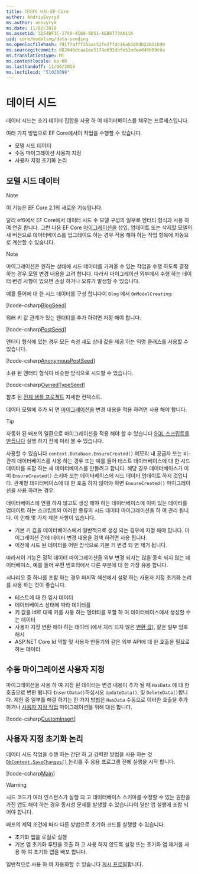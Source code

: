 ```yaml
---
title: 데이터 시드-EF Core
author: AndriySvyryd
ms.author: ansvyryd
ms.date: 11/02/2018
ms.assetid: 3154BF3C-1749-4C60-8D51-AE86773AA116
uid: core/modeling/data-seeding
ms.openlocfilehash: 791f7afff36aac52fe2ffdc16ab580db22011b99
ms.sourcegitcommit: 082946dcaa1ee5174e692dbfe53adeed40609c6a
ms.translationtype: MT
ms.contentlocale: ko-KR
ms.lasthandoff: 11/06/2018
ms.locfileid: "51028098"
---
```

# <a name="data-seeding"></a>데이터 시드

데이터 시드는 초기 데이터 집합을 사용 하 여 데이터베이스를 채우는 프로세스입니다.

여러 가지 방법으로 EF Core에서이 작업을 수행할 수 있습니다.
* 모델 시드 데이터
* 수동 마이그레이션 사용자 지정
* 사용자 지정 초기화 논리

## <a name="model-seed-data"></a>모델 시드 데이터

> [!NOTE]
> 이 기능은 EF Core 2.1의 새로운 기능입니다.

달리 ef6에서 EF Core에서 데이터 시드 수 모델 구성의 일부로 엔터티 형식과 사용 하 여 연결 합니다. 그런 다음 EF Core [마이그레이션을](xref:core/managing-schemas/migrations/index) 삽입, 업데이트 또는 삭제할 모델의 새 버전으로 데이터베이스를 업그레이드 하는 경우 적용 해야 하는 작업 항목에 자동으로 계산할 수 있습니다.

> [!NOTE]
> 마이그레이션은 원하는 상태에 시드 데이터를 가져올 수 있는 작업을 수행 하도록 결정 하는 경우 모델 변경 내용을 고려 합니다. 따라서 마이그레이션 외부에서 수행 하는 데이터 변경 사항이 있으면 손실 하거나 오류가 발생할 수 있습니다.

예를 들어에 대 한 시드 데이터를 구성 합니다이 `Blog` 에서 `OnModelCreating`:

[!code-csharp[BlogSeed](../../../samples/core/Modeling/DataSeeding/DataSeedingContext.cs?name=BlogSeed)]

외래 키 값 관계가 있는 엔터티를 추가 하려면 지정 해야 합니다.

[!code-csharp[PostSeed](../../../samples/core/Modeling/DataSeeding/DataSeedingContext.cs?name=PostSeed)]

엔터티 형식에 있는 경우 모든 속성 섀도 상태 값을 제공 하는 익명 클래스를 사용할 수 있습니다.

[!code-csharp[AnonymousPostSeed](../../../samples/core/Modeling/DataSeeding/DataSeedingContext.cs?name=AnonymousPostSeed)]

소유 된 엔터티 형식이 비슷한 방식으로 시드할 수 있습니다.

[!code-csharp[OwnedTypeSeed](../../../samples/core/Modeling/DataSeeding/DataSeedingContext.cs?name=OwnedTypeSeed)]

참조 된 [전체 샘플 프로젝트](https://github.com/aspnet/EntityFramework.Docs/tree/master/samples/core/Modeling/DataSeeding) 자세한 컨텍스트.

데이터 모델에 추가 되 면 [마이그레이션을](xref:core/managing-schemas/migrations/index) 변경 내용을 적용 하려면 사용 해야 합니다.

> [!TIP]
> 자동화 된 배포의 일환으로 마이그레이션을 적용 해야 할 수 있습니다 [SQL 스크립트를 만듭니다](xref:core/managing-schemas/migrations/index#generate-sql-scripts) 실행 하기 전에 미리 볼 수 있습니다.

사용할 수 있습니다 `context.Database.EnsureCreated()` 메모리 내 공급자 또는 비-관계 데이터베이스를 사용 하는 경우 또는 예를 들어 테스트 데이터베이스에 대 한 시드 데이터를 포함 하는 새 데이터베이스를 만들려고 합니다. 해당 경우 데이터베이스가 이미 `EnsureCreated()` 스키마 또는 데이터베이스에 시드 데이터 업데이트 하지 것입니다. 관계형 데이터베이스에 대 한 호출 하지 않아야 하면 `EnsureCreated()` 마이그레이션을 사용 하려는 경우.

데이터베이스에 연결 하지 않고도 생성 해야 하는 데이터베이스에 이미 있는 데이터를 업데이트 하는 스크립트와 이러한 종류의 시드 데이터 마이그레이션을 하 여 관리 됩니다. 이 인해 몇 가지 제한 사항이 있습니다.
* 기본 키 값을 데이터베이스에서 일반적으로 생성 되는 경우에 지정 해야 합니다. 마이그레이션 간에 데이터 변경 내용을 검색 하려면 사용 됩니다.
* 이전에 시드 된 데이터를 어떤 방식으로 기본 키 변경 되 면 제거 됩니다.

따라서이 기능은 정적 데이터 마이그레이션을 외부 변경 되지는 않을 종속 되지 않는 데이터베이스, 예를 들어 우편 번호의에서 다른 부분에 대 한 가장 유용 합니다.

시나리오 중 하나를 포함 하는 경우 마지막 섹션에서 설명 하는 사용자 지정 초기화 논리를 사용 하는 것이 좋습니다.
* 테스트에 대 한 임시 데이터
* 데이터베이스 상태에 따라 데이터를
* 키 값을 id로 대체 키를 사용 하는 엔터티를 포함 하 여 데이터베이스에서 생성할 수는 데이터
* 사용자 지정 변환 해야 하는 데이터 (에서 처리 되지 않은 [변환 값](xref:core/modeling/value-conversions)), 같은 일부 암호 해시
* ASP.NET Core Id 역할 및 사용자 만들기와 같은 외부 API에 대 한 호출을 필요로 하는 데이터

## <a name="manual-migration-customization"></a>수동 마이그레이션 사용자 지정

마이그레이션을 사용 하 여 지정 된 데이터는 변경 내용이 추가 될 때 `HasData` 에 대 한 호출으로 변환 됩니다 `InsertData()`하십시오 `UpdateData()`, 및 `DeleteData()`합니다. 제한 중 일부를 해결 하기는 한 가지 방법은 `HasData` 수동으로 이러한 호출을 추가 하거나 [사용자 지정 작업](xref:core/managing-schemas/migrations/operations) 마이그레이션을 위해 대신 합니다.

[!code-csharp[CustomInsert](../../../samples/core/Modeling/DataSeeding/Migrations/20181102235626_Initial.cs?name=CustomInsert)]

## <a name="custom-initialization-logic"></a>사용자 지정 초기화 논리

데이터 시드 작업을 수행 하는 간단 하 고 강력한 방법을 사용 하는 것 [ `DbContext.SaveChanges()` ](xref:core/saving/index) 논리를 주 응용 프로그램 전에 실행을 시작 합니다.

[!code-csharp[Main](../../../samples/core/Modeling/DataSeeding/Program.cs?name=CustomSeeding)]

> [!WARNING]
> 시드 코드가 여러 인스턴스가 실행 되 고 데이터베이스 스키마를 수정할 수 있는 권한을 가진 앱도 해야 하는 경우 동시성 문제를 발생할 수 있습니다이 일반 앱 실행에 포함 되어야 합니다.

배포의 제약 조건에 따라 다른 방법으로 초기화 코드를 실행할 수 있습니다.
* 초기화 앱을 로컬로 실행
* 기본 앱 초기화 루틴을 호출 하 고 사용 하지 않도록 설정 또는 초기화 앱 제거를 사용 하 여 초기화 앱을 배포 합니다.

일반적으로 사용 하 여 자동화할 수 있습니다 [게시 프로필](https://docs.microsoft.com/en-us/aspnet/core/host-and-deploy/visual-studio-publish-profiles)합니다.
